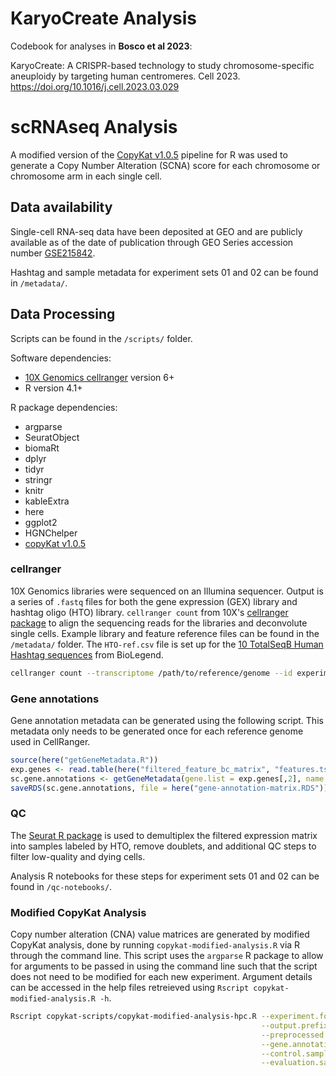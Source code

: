 # KaryoCreate Analysis
Codebook for analyses in **Bosco et al 2023**:

KaryoCreate: A CRISPR-based technology to study chromosome-specific aneuploidy by targeting human centromeres. Cell 2023.
https://doi.org/10.1016/j.cell.2023.03.029

# scRNAseq Analysis

A modified version of the [CopyKat v1.0.5](https://github.com/navinlabcode/copykat) pipeline for R  was used to generate a Copy Number Alteration (SCNA) score for each chromosome or chromosome arm in each single cell.

## Data availability

Single-cell RNA-seq data have been deposited at GEO and are publicly available as of the date of publication through GEO Series accession number [GSE215842](https://www.ncbi.nlm.nih.gov/geo/query/acc.cgi?acc=GSE215842).

Hashtag and sample metadata for experiment sets 01 and 02 can be found in `/metadata/`.

## Data Processing

Scripts can be found in the `/scripts/` folder.

Software dependencies:
- [10X Genomics cellranger](https://support.10xgenomics.com/single-cell-gene-expression/software/pipelines/latest/what-is-cell-ranger) version 6+
- R version 4.1+

R package dependencies:
- argparse
- SeuratObject
- biomaRt
- dplyr
- tidyr
- stringr
- knitr
- kableExtra
- here
- ggplot2
- HGNChelper
- [copyKat v1.0.5](https://github.com/navinlabcode/copykat)

### cellranger

10X Genomics libraries were sequenced on an Illumina sequencer. Output is a series of `.fastq` files for both the gene expression (GEX) library and hashtag oligo (HTO) library. `cellranger count` from 10X's [cellranger package](https://support.10xgenomics.com/single-cell-gene-expression/software/pipelines/latest/what-is-cell-ranger) to align the sequencing reads for the libraries and deconvolute single cells. Example library and feature reference files can be found in the `/metadata/` folder. The `HTO-ref.csv` file is set up for the [10 TotalSeqB Human Hashtag sequences](https://www.biolegend.com/en-us/totalseq) from BioLegend.

```bash
cellranger count --transcriptome /path/to/reference/genome --id experimentName --libraries fastq-libraries.csv --feature-ref HTO-ref.csv
```

### Gene annotations

Gene annotation metadata can be generated using the following script. This metadata only needs to be generated once for each reference genome used in CellRanger.

```R
source(here("getGeneMetadata.R"))
exp.genes <- read.table(here("filtered_feature_bc_matrix", "features.tsv.gz"))
sc.gene.annotations <- getGeneMetadata(gene.list = exp.genes[,2], name.type = "symbol", sex.chr = c("X","Y"))
saveRDS(sc.gene.annotations, file = here("gene-annotation-matrix.RDS"))
```

### QC

The [Seurat R package](https://satijalab.org/seurat/) is used to demultiplex the filtered expression matrix into samples labeled by HTO, remove doublets, and additional QC steps to filter low-quality and dying cells.

Analysis R notebooks for these steps for experiment sets 01 and 02 can be found in `/qc-notebooks/`.

### Modified CopyKat Analysis

Copy number alteration (CNA) value matrices are generated by modified CopyKat analysis, done by running `copykat-modified-analysis.R` via R through the command line. This script uses the `argparse` R package to allow for arguments to be passed in using the command line such that the script does not need to be modified for each new experiment. Argument details can be accessed in the help files retreieved using `Rscript copykat-modified-analysis.R -h`.

```bash
Rscript copykat-scripts/copykat-modified-analysis-hpc.R --experiment.folder folderName \
                                                        --output.prefix prefixName \
                                                        --preprocessed.seurat.object sc.Seurat.HTOdeconvolved.filtered.RDS \
                                                        --gene.annotation.matrix gene-annotation-matrix.RDS \
                                                        --control.samples "HTO-01" \
                                                        --evaluation.samples "HTO-01, HTO-02, HTO-03, HTO-04, HTO-05, HTO-06, HTO-07, HTO-08, HTO-09, HTO-10"
```

